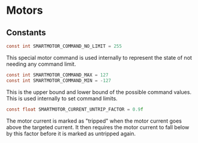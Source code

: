 # Motors

## Constants

```c
const int SMARTMOTOR_COMMAND_NO_LIMIT = 255
```

This special motor command is used internally to represent the state of not needing any command limit.

```c
const int SMARTMOTOR_COMMAND_MAX = 127
const int SMARTMOTOR_COMMAND_MIN = -127
```

This is the upper bound and lower bound of the possible command values. This is used internally to set command limits.

```c
const float SMARTMOTOR_CURRENT_UNTRIP_FACTOR = 0.9f
```

The motor current is marked as "tripped" when the motor current goes above the targeted current. It then requires the motor current to fall below by this factor before it is marked as untripped again.
